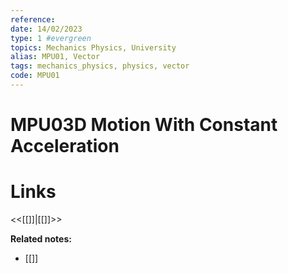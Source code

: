 ```yaml
---
reference: 
date: 14/02/2023
type: 1 #evergreen
topics: Mechanics Physics, University
alias: MPU01, Vector
tags: mechanics_physics, physics, vector
code: MPU01 
---
```

# MPU03D Motion With Constant Acceleration


# Links
<<[[]]|[[]]>>

**Related notes:**
- [[]] 
